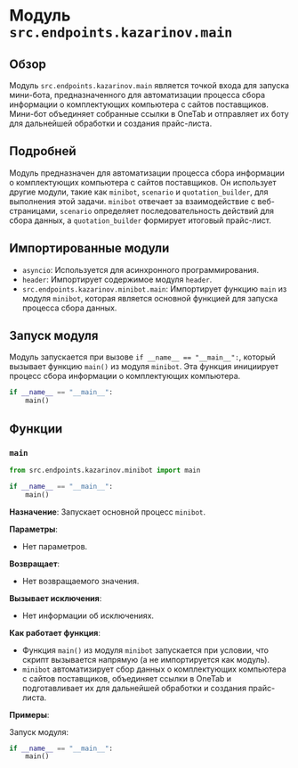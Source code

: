 # Модуль `src.endpoints.kazarinov.main`

## Обзор

Модуль `src.endpoints.kazarinov.main` является точкой входа для запуска мини-бота, предназначенного для автоматизации процесса сбора информации о комплектующих компьютера с сайтов поставщиков. Мини-бот объединяет собранные ссылки в OneTab и отправляет их боту для дальнейшей обработки и создания прайс-листа.

## Подробней

Модуль предназначен для автоматизации процесса сбора информации о комплектующих компьютера с сайтов поставщиков. Он использует другие модули, такие как `minibot`, `scenario` и `quotation_builder`, для выполнения этой задачи. `minibot` отвечает за взаимодействие с веб-страницами, `scenario` определяет последовательность действий для сбора данных, а `quotation_builder` формирует итоговый прайс-лист.

## Импортированные модули

- `asyncio`: Используется для асинхронного программирования.
- `header`:  Импортирует содержимое модуля `header`.
- `src.endpoints.kazarinov.minibot.main`: Импортирует функцию `main` из модуля `minibot`, которая является основной функцией для запуска процесса сбора данных.

## Запуск модуля

Модуль запускается при вызове `if __name__ == "__main__":`, который вызывает функцию `main()` из модуля `minibot`. Эта функция инициирует процесс сбора информации о комплектующих компьютера.
```python
if __name__ == "__main__":
	main()
```
## Функции

### `main`

```python
from src.endpoints.kazarinov.minibot import main

if __name__ == "__main__":
	main()
```

**Назначение**: Запускает основной процесс `minibot`.

**Параметры**:
- Нет параметров.

**Возвращает**:
- Нет возвращаемого значения.

**Вызывает исключения**:
- Нет информации об исключениях.

**Как работает функция**:
- Функция `main()` из модуля `minibot` запускается при условии, что скрипт вызывается напрямую (а не импортируется как модуль).
- `minibot` автоматизирует сбор данных о комплектующих компьютера с сайтов поставщиков, объединяет ссылки в OneTab и подготавливает их для дальнейшей обработки и создания прайс-листа.

**Примеры**:

Запуск модуля:

```python
if __name__ == "__main__":
    main()
